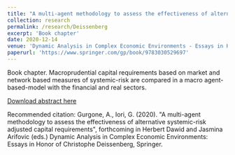 ```yaml
---
title: "A multi-agent methodology to assess the effectiveness of alternative systemic-risk adjusted capital requirements"
collection: research
permalink: /research/Deissenberg
excerpt: 'Book chapter'
date: 2020-12-14
venue: 'Dynamic Analysis in Complex Economic Environments - Essays in Honor of Christophe Deissenberg'
paperurl: 'https://www.springer.com/gp/book/9783030529697'
---
```

Book chapter.
Macroprudential capital requirements based on market and network based measures of systemic-risk are compared in a macro agent-based-model with the financial and real sectors.


[Download abstract here](http://academicpages.github.io/files/Deissenberg_abstract.pdf)

Recommended citation: Gurgone, A., Iori, G. (2020). "A multi-agent methodology to assess the effectiveness of alternative
systemic-risk adjusted capital requirements", forthcoming in Herbert Dawid and Jasmina Arifovic
(eds.) Dynamic Analysis in Complex Economic Environments: Essays in Honor of Christophe
Deissenberg, Springer.